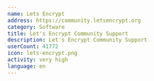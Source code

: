 ```yaml
---
name: Lets Encrypt
address: https://community.letsencrypt.org
category: Software
title: Let's Encrypt Community Support
description: Let's Encrypt Community Support
userCount: 41772
icon: lets-encrypt.png
activity: very high
language: en
---
```

